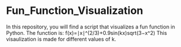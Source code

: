 # Fun_Function_Visualization
In this repository, you will find a script that visualizes a fun function in Python. The function is: f(x)=∣x∣^(2/3)+0.9sin(kx)sqrt(3−x^2)
This visaulization is made for different values of k.
